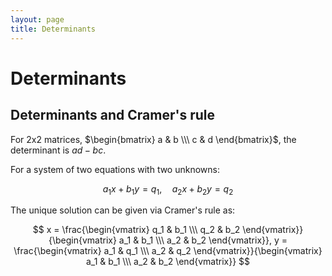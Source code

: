 ```yaml
---
layout: page
title: Determinants
---
```


# Determinants

## Determinants and Cramer's rule

For 2x2 matrices, $\begin{bmatrix} a & b \\\ c & d \end{bmatrix}$, the determinant is $ad - bc$.

For a system of two equations with two unknowns:

$$ a_1 x + b_1 y = q_1, \quad a_2 x + b_2 y = q_2 $$

The unique solution can be given via Cramer's rule as:

$$ x = \frac{\begin{vmatrix} q_1 & b_1 \\\ q_2 & b_2 \end{vmatrix}}{\begin{vmatrix} a_1 & b_1 \\\ a_2 & b_2 \end{vmatrix}}, y = \frac{\begin{vmatrix} a_1 & q_1 \\\ a_2 & q_2 \end{vmatrix}}{\begin{vmatrix} a_1 & b_1 \\\ a_2 & b_2 \end{vmatrix}}  $$

